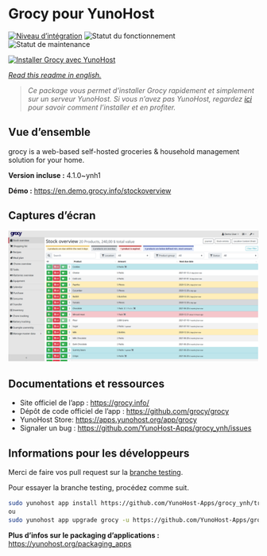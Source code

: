 <!--
N.B.: This README was automatically generated by https://github.com/YunoHost/apps/tree/master/tools/README-generator
It shall NOT be edited by hand.
-->

# Grocy pour YunoHost

[![Niveau d’intégration](https://dash.yunohost.org/integration/grocy.svg)](https://dash.yunohost.org/appci/app/grocy) ![Statut du fonctionnement](https://ci-apps.yunohost.org/ci/badges/grocy.status.svg) ![Statut de maintenance](https://ci-apps.yunohost.org/ci/badges/grocy.maintain.svg)

[![Installer Grocy avec YunoHost](https://install-app.yunohost.org/install-with-yunohost.svg)](https://install-app.yunohost.org/?app=grocy)

*[Read this readme in english.](./README.md)*

> *Ce package vous permet d’installer Grocy rapidement et simplement sur un serveur YunoHost.
Si vous n’avez pas YunoHost, regardez [ici](https://yunohost.org/#/install) pour savoir comment l’installer et en profiter.*

## Vue d’ensemble

grocy is a web-based self-hosted groceries & household management solution for your home.

**Version incluse :** 4.1.0~ynh1

**Démo :** https://en.demo.grocy.info/stockoverview

## Captures d’écran

![Capture d’écran de Grocy](./doc/screenshots/stock-en.png)

## Documentations et ressources

* Site officiel de l’app : <https://grocy.info/>
* Dépôt de code officiel de l’app : <https://github.com/grocy/grocy>
* YunoHost Store: <https://apps.yunohost.org/app/grocy>
* Signaler un bug : <https://github.com/YunoHost-Apps/grocy_ynh/issues>

## Informations pour les développeurs

Merci de faire vos pull request sur la [branche testing](https://github.com/YunoHost-Apps/grocy_ynh/tree/testing).

Pour essayer la branche testing, procédez comme suit.

``` bash
sudo yunohost app install https://github.com/YunoHost-Apps/grocy_ynh/tree/testing --debug
ou
sudo yunohost app upgrade grocy -u https://github.com/YunoHost-Apps/grocy_ynh/tree/testing --debug
```

**Plus d’infos sur le packaging d’applications :** <https://yunohost.org/packaging_apps>